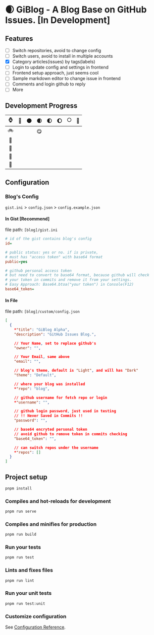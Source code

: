 # 🌒 GiBlog - A Blog Base on GitHub Issues. [In Development]

## Features

- [ ] Switch repositories, avoid to change config
- [ ] Switch users, avoid to install in multiple accounts
- [x] Category articles(issues) by tags(labels)
- [ ] Login to update config and settings in frontend
- [ ] Frontend setup approach, just seems cool
- [ ] Sample markdown editor to change issue in frontend
- [ ] Comments and login github to reply
- [ ] More

## Development Progress

| ⌚  | 🌚  | 🌑  | 🌒  | 🌓  | 🌔  | 🌕  | 🌝  |
| :-: | :-: | :-: | :-: | :-: | :-: | :-: | :-: |
| 🚲  |     |     | 😋  |     |     |     |     |
| 🛵  |     |     |     |     |     |     |     |
| 🚗  |     |     |     |     |     |     |     |
| 🛫  |     |     |     |     |     |     |     |
| 🚀  |     |     |     |     |     |     |     |

## Configuration

### Blog's Config

`gist.ini` > `config.json` > `config.example.json`

#### In Gist [Recommend]

file path: `[blog]/gist.ini`

```ini
# id of the gist contains blog's config
id=

# public status: yes or no. if is private,
# must has "access token" with base64 format
public=yes

# github personal access token
# but need to convert to base64 format, because github will check
# your token in commits and remove it from your settings.
# Easy Approach: Base64.btoa("your token") in Console(F12)
base64_token=
```

#### In File

file path: `[blog]/custom/config.json`

```json
[
  {
    *"title": "GiBlog Alpha",
    "description": "GitHub Issues Blog.",

    // Your Name, set to replace github's
    "owner": "",

    // Your Email, same above
    "email": "",

    // blog's theme, default is "Light", and will has "Dark"
    "theme": "Default",

    // where your blog was installed
    *"repo": "blog",

    // github username for fetch repo or login
    *"username": "",

    // github login password, just used in testing
    // !! Never Saved in Commits !!
    "password": "",

    // base64 encryted personal token
    // avoid github to remove token in commits checking
    "base64_token": "",

    // can switch repos under the username
    *"repos": []
  }
]
```

## Project setup

```sh
pnpm install
```

### Compiles and hot-reloads for development

```sh
pnpm run serve
```

### Compiles and minifies for production

```sh
pnpm run build
```

### Run your tests

```sh
pnpm run test
```

### Lints and fixes files

```sh
pnpm run lint
```

### Run your unit tests

```sh
pnpm run test:unit
```

### Customize configuration

See [Configuration Reference](https://cli.vuejs.org/config/).

